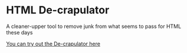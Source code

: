 # HTML De-crapulator

A cleaner-upper tool to remove junk from what seems to pass for HTML these days

[You can try out the De-crapulator here](https://a11y-tools.com/markup-de-crapulator/)
